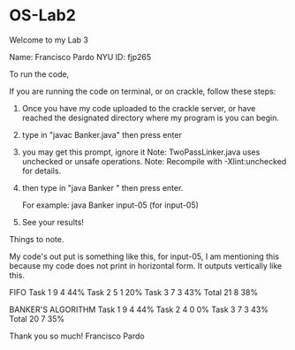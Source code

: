 # OS-Lab2

Welcome to my Lab 3

Name: Francisco Pardo
NYU ID: fjp265

To run the code,

If you are running the code on terminal, or on crackle, follow these steps:

1. Once you have my code uploaded to the crackle server, or have reached the designated directory where my program is you can begin.

2. type in "javac Banker.java" then press enter

3. you may get this prompt, ignore it
	Note: TwoPassLinker.java uses unchecked or unsafe operations.
	Note: Recompile with -Xlint:unchecked for details.

4. then type in "java Banker <Filename>" then press enter.

	For example: java Banker input-05      (for input-05)


5. See your results!



Things to note.

My code's out put is something like this, for input-05, I am mentioning this because my code does not print in horizontal form. It outputs vertically like this.

FIFO
Task 1	9	4	44%
Task 2	5	1	20%
Task 3	7	3	43%
Total	21	8	38%

BANKER'S ALGORITHM
Task 1	9	4	44%
Task 2	4	0	0%
Task 3	7	3	43%
Total	20	7	35%




Thank you so much!
Francisco Pardo 



